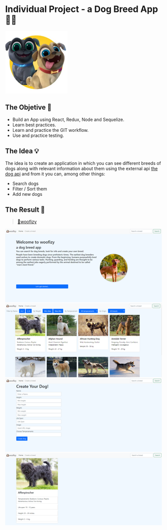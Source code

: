 # Individual Project - a Dog Breed App🐕‍🦺

<p align="left">
  <img height="200" src="./dog.png" />
</p>

## The Objetive 🦾

- Build an App using React, Redux, Node and Sequelize.
- Learn best practices.
- Learn and practice the GIT workflow.
- Use and practice testing.



## The Idea 💡

The idea is to create an application in which you can see different breeds of dogs along with relevant information about them using the external api [the dog api](https://thedogapi.com/) and from it you can, among other things:
  - Search dogs
  - Filter / Sort them
  - Add new dogs

## The Result 🚀
>
> [🐶woofizy](https://woofizy.vercel.app/)
>
<p>
<img src="./LANDING.PNG">
<img src="./HOME.PNG">
<img src="./CREATE.PNG">
<img src="./DETAIL.PNG">
</p>

